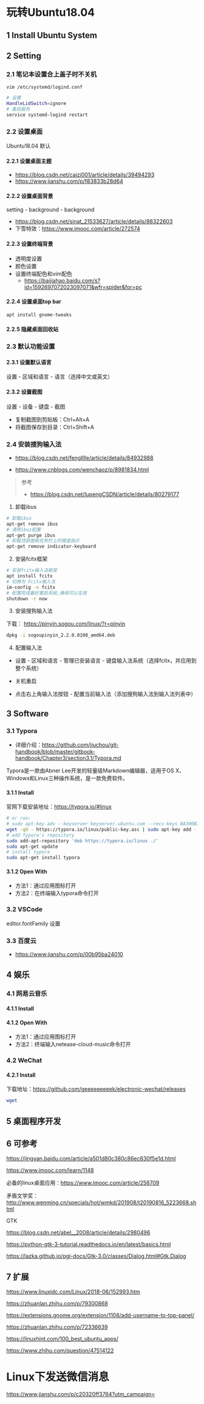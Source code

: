 # 玩转Ubuntu18.04

## 1 Install Ubuntu System

## 2 Setting

### 2.1 笔记本设置合上盖子时不关机

`vim /etc/systemd/logind.conf`

```bash
# 设置
HandleLidSwitch=ignore
# 重启服务
service systemd-logind restart
```

### 2.2 设置桌面

Ubuntu18.04 默认

#### 2.2.1 设置桌面主题

- https://blog.csdn.net/caizi001/article/details/39494293
- https://www.jianshu.com/p/f83833b28d64

#### 2.2.2 设置桌面背景

setting - background - background



- https://blog.csdn.net/sinat_21533627/article/details/88322603
- 下雪特效：https://www.imooc.com/article/272574

#### 2.2.3 设置终端背景

- 透明度设置
- 颜色设置
- 设置终端配色和vim配色
  - https://baijiahao.baidu.com/s?id=1592697072023097071&wfr=spider&for=pc

#### 2.2.4 设置桌面top bar

```bash
apt install gnome-tweaks
```

#### 2.2.5 隐藏桌面回收站

### 2.3 默认功能设置

#### 2.3.1 设置默认语言

设置 - 区域和语言 - 语言（选择中文或英文）

#### 2.3.2 设置截图

设置 - 设备 - 键盘 - 截图

* 复制截图到剪贴板：Ctrl+Alt+A
* 将截图保存到目录：Ctrl+Shift+A

### 2.4 安装搜狗输入法

- https://blog.csdn.net/fenglllle/article/details/84932988

- https://www.cnblogs.com/wenchaoz/p/8981834.html

> 参考
>
> * https://blog.csdn.net/lupengCSDN/article/details/80279177

1. 卸载ibus

```bash
# 卸载ibus
apt-get remove ibus
# 清除ibus配置
apt-get purge ibus
# 卸载顶部面板任务栏上的键盘指示
apt-get remove indicator-keyboard
```

2. 安装fcitx框架

```bash
# 安装fcitx输入法框架
apt install fcitx
# 切换为 Fcitx输入法
im-config -n fcitx
# 配置完成最好重启系统,确保可以生效
shutdown -r now
```

3. 安装搜狗输入法

下载： https://pinyin.sogou.com/linux/?r=pinyin

```bash
dpkg -i sogoupinyin_2.2.0.0108_amd64.deb
```

4. 配置输入法

* 设置 - 区域和语言 - 管理已安装语言 - 键盘输入法系统（选择fcitx，并应用到整个系统）

* 关机重启

* 点击右上角输入法按钮 - 配置当前输入法（添加搜狗输入法到输入法列表中）

## 3 Software

### 3.1 Typora

- 详细介绍：https://github.com/jiuchou/git-handbook/blob/master/gitbook-handbook/Chapter3/section3.1/Typora.md

Typora是一款由Abner Lee开发的轻量级Markdown编辑器，适用于OS X、Windows和Linux三种操作系统，是一款免费软件。

#### 3.1.1 Install

官网下载安装地址：https://typora.io/#linux

```bash
# or run:
# sudo apt-key adv --keyserver keyserver.ubuntu.com --recv-keys BA300B7755AFCFAE
wget -qO - https://typora.io/linux/public-key.asc | sudo apt-key add -
# add Typora's repository
sudo add-apt-repository 'deb https://typora.io/linux ./'
sudo apt-get update
# install typora
sudo apt-get install typora
```

#### 3.1.2 Open With

- 方法1：通过应用图标打开
- 方法2：在终端输入typora命令打开

### 3.2 VSCode

editor.fontFamily 设置

### 3.3 百度云

- https://www.jianshu.com/p/00b95ba24010

## 4 娱乐

### 4.1 网易云音乐

#### 4.1.1 Install



#### 4.1.2 Open With

* 方法1：通过应用图标打开
* 方法2：终端输入netease-cloud-music命令打开

### 4.2 WeChat

#### 4.2.1 Install

下载地址：https://github.com/geeeeeeeeek/electronic-wechat/releases

```bash
wget 
```



## 5 桌面程序开发

## 6 可参考

https://jingyan.baidu.com/article/a501d80c380c86ec630f5e1d.html

https://www.imooc.com/learn/1148

必备的linux桌面应用：https://www.imooc.com/article/258709

矛盾文学奖：http://www.wenming.cn/specials/hot/wmkd/201908/t20190816_5223668.shtml



GTK

https://blog.csdn.net/abel__2008/article/details/2980496

https://python-gtk-3-tutorial.readthedocs.io/en/latest/basics.html

https://lazka.github.io/pgi-docs/Gtk-3.0/classes/Dialog.html#Gtk.Dialog



## 7 扩展

https://www.linuxidc.com/Linux/2018-06/152993.htm

https://zhuanlan.zhihu.com/p/79300868

https://extensions.gnome.org/extension/1108/add-username-to-top-panel/

https://zhuanlan.zhihu.com/p/72336639

https://linuxhint.com/100_best_ubuntu_apps/	



https://www.zhihu.com/question/47514122



# Linux下发送微信消息

https://www.jianshu.com/p/c20320ff3764?utm_campaign=

